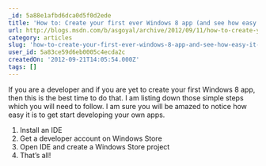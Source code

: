 ```yaml
---
_id: 5a88e1afbd6dca0d5f0d2ede
title: 'How to: Create your first ever Windows 8 app (and see how easy it is)'
url: http://blogs.msdn.com/b/asgoyal/archive/2012/09/11/how-to-create-your-first-ever-windows-8-app-and-see-how-easy-it-is.aspx
category: articles
slug: 'how-to-create-your-first-ever-windows-8-app-and-see-how-easy-it-is'
user_id: 5a83ce59d6eb0005c4ecda2c
createdOn: '2012-09-21T14:05:54.000Z'
tags: []
---
```


If you are a developer and if you are yet to create your first Windows 8 app, then this is the best time to do that. I am listing down those simple steps which you will need to follow. I am sure you will be amazed to notice how easy it is to get start developing your own apps.

1. Install an IDE
2. Get a developer account on Windows Store
3. Open IDE and create a Windows Store project
4. That’s all!
